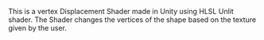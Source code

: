 This is a vertex Displacement Shader made in Unity using HLSL Unlit shader.
The Shader changes the vertices of the shape based on the texture given by the user.
